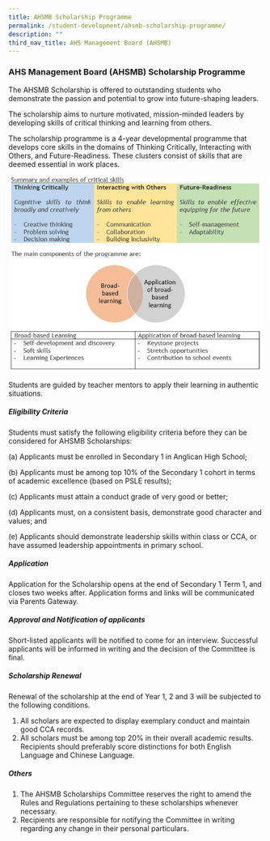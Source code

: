 ```yaml
---
title: AHSMB Scholarship Programme
permalink: /student-development/ahsmb-scholarship-programme/
description: ""
third_nav_title: AHS Management Board (AHSMB)
---
```

### AHS Management Board (AHSMB) Scholarship Programme
The AHSMB Scholarship is offered to outstanding students who demonstrate the passion and potential to grow into future-shaping leaders.

The scholarship aims to nurture motivated, mission-minded leaders by developing skills of critical thinking and learning from others.

The scholarship programme is a 4-year developmental programme that develops core skills in the domains of Thinking Critically, Interacting with Others, and Future-Readiness. These clusters consist of skills that are deemed essential in work places.

![ahsmb](/images/AHSMB_Scholarship_Programme.jpg)

Students are guided by teacher mentors to apply their learning in authentic situations.


##### Eligibility Criteria
Students must satisfy the following eligibility criteria before they can be considered for AHSMB Scholarships:

(a)    Applicants must be enrolled in Secondary 1 in Anglican High School;

(b)    Applicants must be among top 10% of the Secondary 1 cohort in terms of academic excellence (based on PSLE results);

(c)    Applicants must attain a conduct grade of very good or better;

(d)    Applicants must, on a consistent basis, demonstrate good character and values; and

(e)   Applicants should demonstrate leadership skills within class or CCA, or have assumed leadership appointments in primary school.

##### Application

Application for the Scholarship opens at the end of Secondary 1 Term 1, and closes two weeks after. Application forms and links will be communicated via Parents Gateway.

##### Approval and Notification of applicants
Short-listed applicants will be notified to come for an interview. Successful applicants will be informed in writing and the decision of the Committee is final.

##### Scholarship Renewal
Renewal of the scholarship at the end of Year 1, 2 and 3 will be subjected to the following conditions.
1.  All scholars are expected to display exemplary conduct and maintain good CCA records.
2.  All scholars must be among top 20% in their overall academic results. Recipients should preferably score distinctions for both English Language and Chinese Language.

##### Others
1. The AHSMB Scholarships Committee reserves the right to amend the Rules and Regulations pertaining to these scholarships whenever necessary.
2. Recipients are responsible for notifying the Committee in writing regarding any change in their personal particulars.